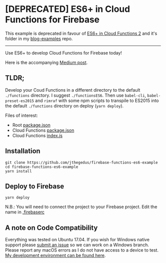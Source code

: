 # [DEPRECATED] ES6+ in Cloud Functions for Firebase

This example is deprecated in favour of [ES6+ in Cloud Functions 2](https://medium.com/@jthegedus/es6-in-cloud-functions-for-firebase-2-415d15205468) and it's folder in my [blog-examples](https://github.com/jthegedus/firebase-gcp-examples) repo.

---

Use ES6+ to develop Cloud Functions for Firebase today!

Here is the accompanying [Medium post](https://medium.com/@jthegedus/es6-in-cloud-functions-for-firebase-959b35e31cb0).

## TLDR;

Develop your Coud Functions in a different directory to the default `./functions` directory. I suggest `./functionsES6`. Then use `babel-cli`, `babel-preset-es2015` and `rimraf` with some npm scripts to transpile to ES2015 into the default `./functions` directory on deploy (`yarn deploy`).

Files of interest:

* Root [package.json](https://github.com/jthegedus/firebase-functions-es6-example/blob/master/package.json)
* Cloud Functions [package.json](https://github.com/jthegedus/firebase-functions-es6-example/blob/master/functionsES6/package.json)
* Cloud Functions [index.js](https://github.com/jthegedus/firebase-functions-es6-example/blob/master/functionsES6/index.js)

## Installation

```
git clone https://github.com/jthegedus/firebase-functions-es6-example
cd firebase-functions-es6-example
yarn install
```

## Deploy to Firebase

```
yarn deploy
```

N.B.: You will need to connect the project to your Firebase project. Edit the name in [.firebaserc](https://github.com/jthegedus/firebase-functions-es6-example/blob/master/.firebaserc)

## A note on Code Compatibility

Everything was tested on Ubuntu 17.04. If you wish for Windows native support please [submit an issue](https://github.com/jthegedus/firebase-functions-es6-example/issues/new) so we can work on a Windows branch. Please report any macOS errors as I do not have access to a device to test. [My development environment can be found here](https://github.com/jthegedus/dotfiles).
